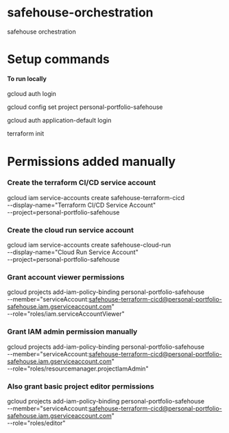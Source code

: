 # safehouse-orchestration
safehouse orchestration

# Setup commands

#### To run locally

gcloud auth login

gcloud config set project personal-portfolio-safehouse

gcloud auth application-default login

terraform init

# Permissions added manually

### Create the terraform CI/CD service account
gcloud iam service-accounts create safehouse-terraform-cicd \
--display-name="Terraform CI/CD Service Account" \
--project=personal-portfolio-safehouse

### Create the cloud run service account
gcloud iam service-accounts create safehouse-cloud-run \
--display-name="Cloud Run Service Account" \
--project=personal-portfolio-safehouse

### Grant account viewer permissions
gcloud projects add-iam-policy-binding personal-portfolio-safehouse \
--member="serviceAccount:safehouse-terraform-cicd@personal-portfolio-safehouse.iam.gserviceaccount.com" \
--role="roles/iam.serviceAccountViewer"

### Grant IAM admin permission manually
gcloud projects add-iam-policy-binding personal-portfolio-safehouse \
--member="serviceAccount:safehouse-terraform-cicd@personal-portfolio-safehouse.iam.gserviceaccount.com" \
--role="roles/resourcemanager.projectIamAdmin"

### Also grant basic project editor permissions
gcloud projects add-iam-policy-binding personal-portfolio-safehouse \
--member="serviceAccount:safehouse-terraform-cicd@personal-portfolio-safehouse.iam.gserviceaccount.com" \
--role="roles/editor"

